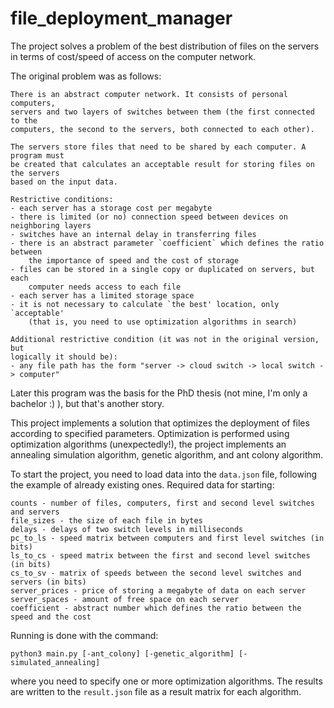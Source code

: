 # file_deployment_manager

The project solves a problem of the best distribution of files on the servers
in terms of cost/speed of access on the computer network.

The original problem was as follows:

```
There is an abstract computer network. It consists of personal computers,
servers and two layers of switches between them (the first connected to the
computers, the second to the servers, both connected to each other).

The servers store files that need to be shared by each computer. A program must
be created that calculates an acceptable result for storing files on the servers
based on the input data.

Restrictive conditions:
- each server has a storage cost per megabyte
- there is limited (or no) connection speed between devices on neighboring layers
- switches have an internal delay in transferring files
- there is an abstract parameter `coefficient` which defines the ratio between
    the importance of speed and the cost of storage
- files can be stored in a single copy or duplicated on servers, but each
    computer needs access to each file
- each server has a limited storage space
- it is not necessary to calculate `the best' location, only `acceptable'
    (that is, you need to use optimization algorithms in search)

Additional restrictive condition (it was not in the original version, but
logically it should be):
- any file path has the form "server -> cloud switch -> local switch -> computer"
```

Later this program was the basis for the PhD thesis (not mine, I'm only a
bachelor :) ), but that's another story.

This project implements a solution that optimizes the deployment of files
according to specified parameters. Optimization is performed using optimization
algorithms (unexpectedly!), the project implements an annealing simulation
algorithm, genetic algorithm, and ant colony algorithm.

To start the project, you need to load data into the `data.json` file, following
the example of already existing ones. Required data for starting:

```
counts - number of files, computers, first and second level switches and servers
file_sizes - the size of each file in bytes
delays - delays of two switch levels in milliseconds
pc_to_ls - speed matrix between computers and first level switches (in bits)
ls_to_cs - speed matrix between the first and second level switches (in bits)
cs_to_sv - matrix of speeds between the second level switches and servers (in bits)
server_prices - price of storing a megabyte of data on each server
server_spaces - amount of free space on each server
coefficient - abstract number which defines the ratio between the speed and the cost
```

Running is done with the command:

```
python3 main.py [-ant_colony] [-genetic_algorithm] [-simulated_annealing]
```

where you need to specify one or more optimization algorithms. The results are
written to the `result.json` file as a result matrix for each algorithm.
